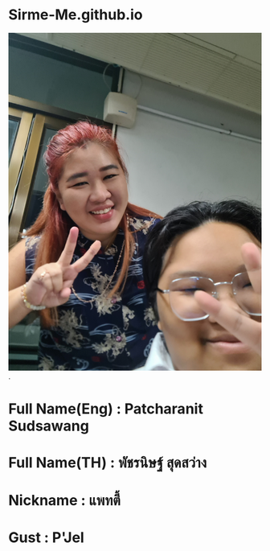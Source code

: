 # Sirme-Me.github.io
![alt text for screen readers](20231011_100013.jpg "Text to show on mouseover").
# Full Name(Eng) : Patcharanit Sudsawang
# Full Name(TH) : พัชรนิษฐ์ สุดสว่าง
# Nickname : แพทตี้
# Gust : P'Jel

